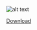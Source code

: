 ![alt text](https://raw.githubusercontent.com/zoreu/resolvedor/main/tutorial.jpg)

[Download](https://raw.githubusercontent.com/zoreu/resolvedor/main/plugin.video.resolvedor.zip)
